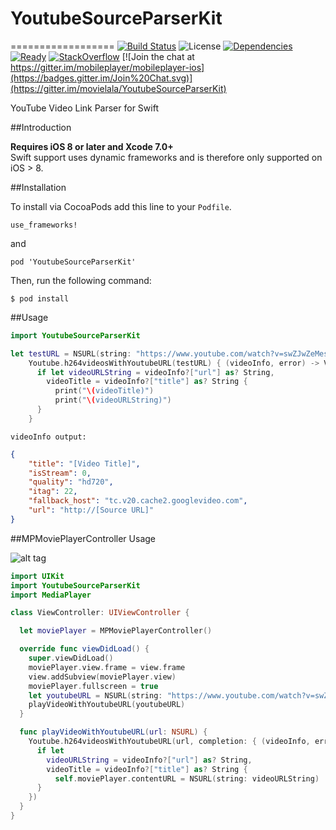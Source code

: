 # YoutubeSourceParserKit 

==================
[![Build Status](https://img.shields.io/travis/movielala/YoutubeSourceParserKit/master.svg)](https://travis-ci.org/movielala/YoutubeSourceParserKit)
![License](https://img.shields.io/badge/license-MIT-blue.svg)
[![Dependencies](https://img.shields.io/badge/dependencies-none-brightgreen.svg)](https://github.com/mobileplayer/mobileplayer-ios)
[![Ready](https://badge.waffle.io/movielala/YoutubeSourceParserKit.png?label=Ready&title=Ready)](https://waffle.io/movielala/YoutubeSourceParserKit)
[![StackOverflow](https://img.shields.io/badge/StackOverflow-Ask%20a%20question!-blue.svg)](http://stackoverflow.com/questions/ask?tags=YoutubeSourceParserKit+ios+swift)
[![Join the chat at https://gitter.im/mobileplayer/mobileplayer-ios](https://badges.gitter.im/Join%20Chat.svg)](https://gitter.im/movielala/YoutubeSourceParserKit)


YouTube Video Link Parser for Swift

##Introduction

__Requires iOS 8 or later and Xcode 7.0+__<br/>
Swift support uses dynamic frameworks and is therefore only supported on iOS > 8.

##Installation

To install via CocoaPods add this line to your `Podfile`.
```
use_frameworks!
```
and
```
pod 'YoutubeSourceParserKit'
```

Then, run the following command:

```$ pod install```

##Usage

```swift
import YoutubeSourceParserKit
```

```swift
let testURL = NSURL(string: "https://www.youtube.com/watch?v=swZJwZeMesk")!
    Youtube.h264videosWithYoutubeURL(testURL) { (videoInfo, error) -> Void in
      if let videoURLString = videoInfo?["url"] as? String,
        videoTitle = videoInfo?["title"] as? String {
          print("\(videoTitle)")
          print("\(videoURLString)")
      }
    }
```

```
videoInfo output:
```
```json
{
    "title": "[Video Title]",
    "isStream": 0,
    "quality": "hd720",
    "itag": 22,
    "fallback_host": "tc.v20.cache2.googlevideo.com",
    "url": "http://[Source URL]"
}
```

##MPMoviePlayerController Usage

![alt tag](http://s10.postimg.org/5j1mristl/i_OS_Simulator_Screen_Shot_Jul_12_2015_14_33_02.png)

```swift
import UIKit
import YoutubeSourceParserKit
import MediaPlayer

class ViewController: UIViewController {

  let moviePlayer = MPMoviePlayerController()

  override func viewDidLoad() {
    super.viewDidLoad()
    moviePlayer.view.frame = view.frame
    view.addSubview(moviePlayer.view)
    moviePlayer.fullscreen = true
    let youtubeURL = NSURL(string: "https://www.youtube.com/watch?v=swZJwZeMesk")!
    playVideoWithYoutubeURL(youtubeURL)
  }

  func playVideoWithYoutubeURL(url: NSURL) {
    Youtube.h264videosWithYoutubeURL(url, completion: { (videoInfo, error) -> Void in
      if let
        videoURLString = videoInfo?["url"] as? String,
        videoTitle = videoInfo?["title"] as? String {
          self.moviePlayer.contentURL = NSURL(string: videoURLString)
      }
    })
  }
}
```
